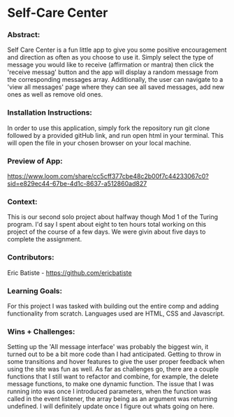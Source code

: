 # Self-Care Center 

### Abstract:
[//]: <> (Briefly describe what you built and its features. What problem is the app solving? How does this application solve that problem?)
Self Care Center is a fun little app to give you some positive encouragement and direction as often as you choose to use it.  Simply select the type of message you would like to receive (affirmation or mantra) then click the 'receive messag' button and the app will display a random message from the corresponding messages array.  Additionally, the user can navigate to a 'view all messages' page where they can see all saved messages, add new ones as well as remove old ones.

### Installation Instructions:
[//]: <> (What steps does a person have to take to get your app cloned down and running?)
In order to use this application, simply fork the repository run git clone followed by a provided gitHub link, and run open html in your terminal.  This will open the file in your chosen browser on your local machine.

### Preview of App:
[//]: <> (Provide ONE gif or screenshot of your application - choose the "coolest" piece of functionality to show off.)
https://www.loom.com/share/cc5cff377cbe48c2b00f7c44233067c0?sid=e829ec44-67be-4d1c-8637-a512860ad827

### Context:
[//]: <> (Give some context for the project here. How long did you have to work on it? How far into the Turing program are you?)
This is our second solo project about halfway though Mod 1 of the Turing program. I'd say I spent about eight to ten hours total working on this project of the course of a few days. We were givin about five days to complete the assignment.

### Contributors:
[//]: <> (Who worked on this application? Link to their GitHubs.)
Eric Batiste - https://github.com/ericbatiste

### Learning Goals:
[//]: <> (What were the learning goals of this project? What tech did you work with?)
For this project I was tasked with building out the entire comp and adding functionality from scratch. Languages used are HTML, CSS and Javascript.

### Wins + Challenges:
[//]: <> (What are 2-3 wins you have from this project? What were some challenges you faced - and how did you get over them?)
Setting up the 'All message interface' was probably the biggest win, it turned out to be a bit more code than I had anticipated. Getting to throw in some transitions and hover features to give the user proper feedback when using the site was fun as well. As far as challenges go, there are a couple functions that I still want to refactor and combine, for example, the delete message functions, to make one dynamic function. The issue that I was running into was once I introduced parameters, when the function was called in the event listener, the array being as an argument was returning undefined. I will definitely update once I figure out whats going on here.

